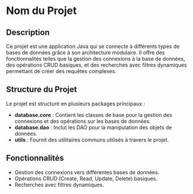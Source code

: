 # Nom du Projet

## Description
Ce projet est une application Java qui se connecte à différents types de bases de données grâce à son architecture modulaire. Il offre des fonctionnalités telles que la gestion des connexions à la base de données, des opérations CRUD basiques, et des recherches avec filtres dynamiques permettant de créer des requêtes complexes.

## Structure du Projet
Le projet est structuré en plusieurs packages principaux :
- **database.core** : Contient les classes de base pour la gestion des connexions et des opérations sur les bases de données.
- **database.dao** : Inclut les DAO pour la manipulation des objets de données.
- **utils** : Fournit des utilitaires communs utilisés à travers le projet.

## Fonctionnalités
- Gestion des connexions vers différentes bases de données.
- Opérations CRUD (Create, Read, Update, Delete) basiques.
- Recherches avec filtres dynamiques.